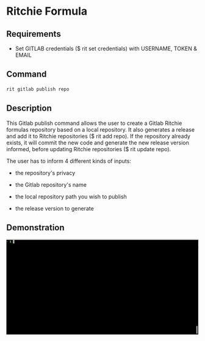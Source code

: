 <!-- markdownlint-disable-file MD013 -->
<!-- markdownlint-disable-file MD033 -->

# Ritchie Formula

## Requirements

- Set GITLAB credentials (\$ rit set credentials) with USERNAME, TOKEN & EMAIL

## Command

```bash
rit gitlab publish repo
```

## Description

This Gitlab publish command allows the user to create a Gitlab Ritchie formulas repository based on a local repository.
It also generates a release and add it to Ritchie repositories ($ rit add repo).
If the repository already exists, it will commit the new code and generate the new release version informed, before updating Ritchie repositories ($ rit update repo).

The user has to inform 4 different kinds of inputs:

- the repository's privacy

- the Gitlab repository's name

- the local repository path you wish to publish

- the release version to generate

## Demonstration

![gif](https://github.com/ZupIT/ritchie-formulas/raw/master/gitlab/publish/repo/doc/gif.gif)
